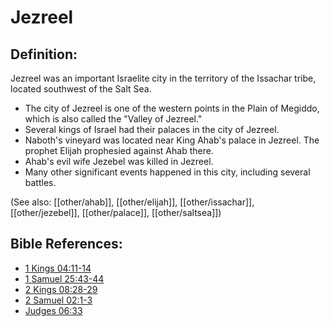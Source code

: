 # Jezreel #

## Definition: ##

Jezreel was an important Israelite city in the territory of the Issachar tribe, located southwest of the Salt Sea.

* The city of Jezreel is one of the western points in the Plain of Megiddo, which is also called the "Valley of Jezreel."
* Several kings of Israel had their palaces in the city of Jezreel.
* Naboth's vineyard was located near King Ahab's palace in Jezreel. The prophet Elijah prophesied against Ahab there.
* Ahab's evil wife Jezebel was killed in Jezreel.
* Many other significant events happened in this city, including several battles.

(See also: [[other/ahab]], [[other/elijah]], [[other/issachar]], [[other/jezebel]], [[other/palace]], [[other/saltsea]])

## Bible References: ##

* [1 Kings 04:11-14](en/tn/1ki/help/04/11)
* [1 Samuel 25:43-44](en/tn/1sa/help/25/43)
* [2 Kings 08:28-29](en/tn/2ki/help/08/28)
* [2 Samuel 02:1-3](en/tn/2sa/help/02/01)
* [Judges 06:33](en/tn/jdg/help/06/33)